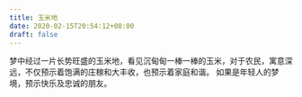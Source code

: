 ```yaml
---
title: 玉米地
date: 2020-02-15T20:54:12+08:00
draft: false
---
```


梦中经过一片长势旺盛的玉米地，看见沉甸甸一棒一棒的玉米，对于农民，寓意深远，不仅预示着饱满的庄稼和大丰收，也预示着家庭和谐。
如果是年轻人的梦境，预示快乐及忠诚的朋友。
